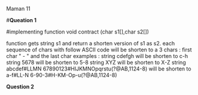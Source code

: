 Maman 11

#**Queation 1**

#implementing function void contract (char s1[],char s2[])

function gets string s1 and return a shorten version of s1 as s2.
each sequence of chars with follow ASCII code will be shorten to a 3 chars : 
first char " - " and the last char 
examples : 
string cdefgh will be shorten to c-h
string 5678 will be shorten to 5-8
string XYZ will be shorten to X-Z
string abcdef#LLMN 67890123#HIJKMNOpqrstu(?@AB,1124-8) will be shorten to a-f#LL-N 6-90-3#H-KM-Op-u(?@AB,1124-8)


**Question 2**



